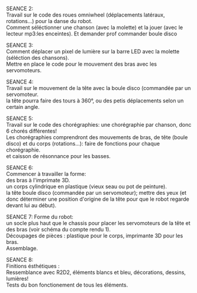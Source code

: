 SEANCE 2:  
Travail sur le code des roues omniwheel (déplacements latéraux, rotations...) pour la danse du robot.  
Comment séléctionner une chanson (avec la molette) et la jouer (avec le lecteur mp3:les enceintes). 
Et demander prof commander boule disco  

SEANCE 3:  
Comment déplacer un pixel de lumière sur la barre LED avec la molette (séléction des chansons).  
Mettre en place le code pour le mouvement des bras avec les servomoteurs.  

SEANCE 4:  
Travail sur le mouvement de la tête avec la boule disco (commandée par un servomoteur.  
la tête pourra faire des tours à 360°, ou des petis déplacements selon un certain angle.  

SEANCE 5:  
Travail sur le code des chorégraphies: une chorégraphie par chanson, donc 6 chorés différentes!  
Les chorégraphies comprendront des mouvements de bras, de tête (boule disco) et du corps (rotations...): faire de fonctions pour chaque chorégraphie.  
et caisson de résonnance pour les basses.  

SEANCE 6:  
Commencer à travailler la forme:  
des bras à l'imprimate 3D.  
un corps cylindrique en plastique (vieux seau ou pot de peinture).  
la tête boule disco (commandée par un servomoteur); mettre des yeux (et donc déterminer une position d'origine de la tête pour que le robot regarde devant lui au début).  

SEANCE 7:
Forme du robot:   
un socle plus haut que le chassis pour placer les servomoteurs de la tête et des bras (voir schéma du compte rendu 1).  
Découpages de pièces : plastique pour le corps, imprimante 3D pour les bras.  
Assemblage. 

SEANCE 8:  
Finitions ésthétiques :  
Ressemblance avec R2D2, éléments blancs et bleu, décorations, dessins, lumières!  
Tests du bon fonctionement de tous les éléments.  


